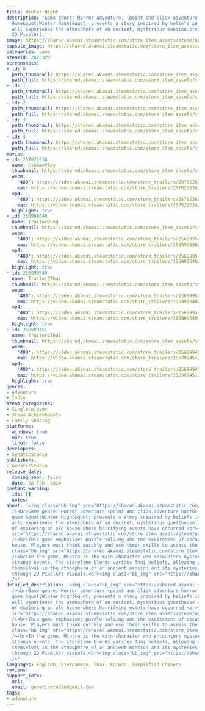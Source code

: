 ```yaml
---
title: Winter Night
description: 'Game genre: Horror adventure, (point and click adventure horror game).
  Game&quot;Winter Night&quot; presents a story inspired by beliefs in Thailand.Players
  will experience the atmosphere of an ancient, mysterious mansion.presented through
  2D PixelArt.'
image: https://shared.akamai.steamstatic.com/store_item_assets/steam/apps/2828320/header.jpg?t=1715510239
capsule_image: https://shared.akamai.steamstatic.com/store_item_assets/steam/apps/2828320/capsule_231x87.jpg?t=1715510239
categories: game
steamid: 2828320
screenshots:
- id: 0
  path_thumbnail: https://shared.akamai.steamstatic.com/store_item_assets/steam/apps/2828320/ss_81bc70f12423d6dec62a2a236b0ac85fafb87784.600x338.jpg?t=1715510239
  path_full: https://shared.akamai.steamstatic.com/store_item_assets/steam/apps/2828320/ss_81bc70f12423d6dec62a2a236b0ac85fafb87784.1920x1080.jpg?t=1715510239
- id: 1
  path_thumbnail: https://shared.akamai.steamstatic.com/store_item_assets/steam/apps/2828320/ss_7282901222bdc99a0ad154508960f198120d37c0.600x338.jpg?t=1715510239
  path_full: https://shared.akamai.steamstatic.com/store_item_assets/steam/apps/2828320/ss_7282901222bdc99a0ad154508960f198120d37c0.1920x1080.jpg?t=1715510239
- id: 2
  path_thumbnail: https://shared.akamai.steamstatic.com/store_item_assets/steam/apps/2828320/ss_10bbb89276fd7f264da05960f42644d8386e9487.600x338.jpg?t=1715510239
  path_full: https://shared.akamai.steamstatic.com/store_item_assets/steam/apps/2828320/ss_10bbb89276fd7f264da05960f42644d8386e9487.1920x1080.jpg?t=1715510239
- id: 3
  path_thumbnail: https://shared.akamai.steamstatic.com/store_item_assets/steam/apps/2828320/ss_b65738c797597812364cf125a7f0174887d19b3f.600x338.jpg?t=1715510239
  path_full: https://shared.akamai.steamstatic.com/store_item_assets/steam/apps/2828320/ss_b65738c797597812364cf125a7f0174887d19b3f.1920x1080.jpg?t=1715510239
- id: 4
  path_thumbnail: https://shared.akamai.steamstatic.com/store_item_assets/steam/apps/2828320/ss_ec117c8cf1234910692fafd126b01c531e3e0b5a.600x338.jpg?t=1715510239
  path_full: https://shared.akamai.steamstatic.com/store_item_assets/steam/apps/2828320/ss_ec117c8cf1234910692fafd126b01c531e3e0b5a.1920x1080.jpg?t=1715510239
movies:
- id: 257022634
  name: ExGamePlay
  thumbnail: https://shared.akamai.steamstatic.com/store_item_assets/steam/apps/257022634/movie.293x165.jpg?t=1715510232
  webm:
    '480': https://video.akamai.steamstatic.com/store_trailers/257022634/movie480_vp9.webm?t=1715510232
    max: https://video.akamai.steamstatic.com/store_trailers/257022634/movie_max_vp9.webm?t=1715510232
  mp4:
    '480': https://video.akamai.steamstatic.com/store_trailers/257022634/movie480.mp4?t=1715510232
    max: https://video.akamai.steamstatic.com/store_trailers/257022634/movie_max.mp4?t=1715510232
  highlight: true
- id: 256999546
  name: Trailer2Eng
  thumbnail: https://shared.akamai.steamstatic.com/store_item_assets/steam/apps/256999546/movie.293x165.jpg?t=1711100237
  webm:
    '480': https://video.akamai.steamstatic.com/store_trailers/256999546/movie480_vp9.webm?t=1711100237
    max: https://video.akamai.steamstatic.com/store_trailers/256999546/movie_max_vp9.webm?t=1711100237
  mp4:
    '480': https://video.akamai.steamstatic.com/store_trailers/256999546/movie480.mp4?t=1711100237
    max: https://video.akamai.steamstatic.com/store_trailers/256999546/movie_max.mp4?t=1711100237
  highlight: true
- id: 256999540
  name: Trailer2Thai
  thumbnail: https://shared.akamai.steamstatic.com/store_item_assets/steam/apps/256999540/movie.293x165.jpg?t=1707969018
  webm:
    '480': https://video.akamai.steamstatic.com/store_trailers/256999540/movie480_vp9.webm?t=1707969018
    max: https://video.akamai.steamstatic.com/store_trailers/256999540/movie_max_vp9.webm?t=1707969018
  mp4:
    '480': https://video.akamai.steamstatic.com/store_trailers/256999540/movie480.mp4?t=1707969018
    max: https://video.akamai.steamstatic.com/store_trailers/256999540/movie_max.mp4?t=1707969018
  highlight: true
- id: 256999451
  name: Trailer1Thai
  thumbnail: https://shared.akamai.steamstatic.com/store_item_assets/steam/apps/256999451/movie.293x165.jpg?t=1707969026
  webm:
    '480': https://video.akamai.steamstatic.com/store_trailers/256999451/movie480_vp9.webm?t=1707969026
    max: https://video.akamai.steamstatic.com/store_trailers/256999451/movie_max_vp9.webm?t=1707969026
  mp4:
    '480': https://video.akamai.steamstatic.com/store_trailers/256999451/movie480.mp4?t=1707969026
    max: https://video.akamai.steamstatic.com/store_trailers/256999451/movie_max.mp4?t=1707969026
  highlight: true
genres:
- Adventure
- Indie
steam_categories:
- Single-player
- Steam Achievements
- Family Sharing
platforms:
  windows: true
  mac: true
  linux: false
developers:
- GenaticStudio
publishers:
- GenaticStudio
release_date:
  coming_soon: false
  date: 28 Feb, 2024
content_warning:
  ids: []
  notes:
about: '<img class="bb_img" src="https://shared.akamai.steamstatic.com/store_item_assets/steam/apps/2828320/extras/SteamSS6.jpg?t=1715510239"
  /><br>Game genre: Horror adventure (point and click adventure horror game). The
  game &quot;Winter Night&quot; presents a story inspired by beliefs in Thailand.<br>Players
  will experience the atmosphere of an ancient, mysterious guesthouse and the intrigue
  of exploring an old house where horrifying events have occurred.<br><img class="bb_img"
  src="https://shared.akamai.steamstatic.com/store_item_assets/steam/apps/2828320/extras/ss7.png?t=1715510239"
  /><br>This game emphasizes puzzle-solving and the excitement of escaping from the
  house. Players must think quickly and use their skills to assess the situation.<br><img
  class="bb_img" src="https://shared.akamai.steamstatic.com/store_item_assets/steam/apps/2828320/extras/ssnew4.png?t=1715510239"
  /><br>In the game, Mintra is the main character who encounters mysteries and various
  strange events. The storyline blends various Thai beliefs, allowing players to immerse
  themselves in the atmosphere of an ancient mansion and its mysteries, presented
  through 2D PixelArt visuals.<br><img class="bb_img" src="https://shared.akamai.steamstatic.com/store_item_assets/steam/apps/2828320/extras/SS8.jpg?t=1715510239"
  />'
detailed_description: '<img class="bb_img" src="https://shared.akamai.steamstatic.com/store_item_assets/steam/apps/2828320/extras/SteamSS6.jpg?t=1715510239"
  /><br>Game genre: Horror adventure (point and click adventure horror game). The
  game &quot;Winter Night&quot; presents a story inspired by beliefs in Thailand.<br>Players
  will experience the atmosphere of an ancient, mysterious guesthouse and the intrigue
  of exploring an old house where horrifying events have occurred.<br><img class="bb_img"
  src="https://shared.akamai.steamstatic.com/store_item_assets/steam/apps/2828320/extras/ss7.png?t=1715510239"
  /><br>This game emphasizes puzzle-solving and the excitement of escaping from the
  house. Players must think quickly and use their skills to assess the situation.<br><img
  class="bb_img" src="https://shared.akamai.steamstatic.com/store_item_assets/steam/apps/2828320/extras/ssnew4.png?t=1715510239"
  /><br>In the game, Mintra is the main character who encounters mysteries and various
  strange events. The storyline blends various Thai beliefs, allowing players to immerse
  themselves in the atmosphere of an ancient mansion and its mysteries, presented
  through 2D PixelArt visuals.<br><img class="bb_img" src="https://shared.akamai.steamstatic.com/store_item_assets/steam/apps/2828320/extras/SS8.jpg?t=1715510239"
  />'
languages: English, Vietnamese, Thai, Korean, Simplified Chinese
reviews:
support_info:
  url: ''
  email: genaticstudio@gmail.com
tags:
- adventure
---
```

